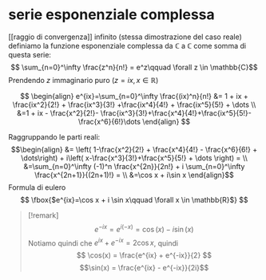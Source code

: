 
# serie esponenziale complessa

[[raggio di convergenza]] infinito (stessa dimostrazione del caso reale)
definiamo la funzione esponenziale complessa da $\mathbb{C}$ a $\mathbb{C}$ come somma di questa serie:
$$ \sum_{n=0}^\infty  \frac{z^n}{n!} = e^z\qquad \forall z \in \mathbb{C}$$
Prendendo $z$ immaginario puro $(z = ix, x \in \mathbb{R})$

$$ \begin{align}
e^{ix}=\sum_{n=0}^\infty \frac{(ix)^n}{n!} &= 1 + ix + \frac{ix^2}{2!} + \frac{ix^3}{3!} +\frac{ix^4}{4!} + \frac{ix^5}{5!} + \dots \\
&=1 + ix - \frac{x^2}{2!}- \frac{ix^3}{3!}+\frac{x^4}{4!}+\frac{ix^5}{5!}-\frac{x^6}{6!}\dots
\end{align} $$

Raggruppando le parti reali:
$$\begin{align}
&= \left( 1-\frac{x^2}{2!} + \frac{x^4}{4!}  - \frac{x^6}{6!} + \dots\right) + i\left( x-\frac{x^3}{3!}+\frac{x^5}{5!} + \dots \right) =  \\
&=\sum_{n=0}^\infty (-1)^n \frac{x^{2n}}{2n!} + i \sum_{n=0}^\infty \frac{x^{2n+1}}{(2n+1)!} = \\
&=\cos x + i\sin x 
\end{align}$$
Formula di eulero 
$$ \fbox{$e^{ix}=\cos x + i \sin x\qquad \forall x \in \mathbb{R}$} $$


>[!remark]
>$$e^{-ix} = e^{i(-x)} = \cos(x) - i\sin(x)$$
>Notiamo quindi che $e^{ix} + e^{-ix} = 2\cos x$, quindi
>$$ \cos(x) = \frac{e^{ix} + e^{-ix}}{2} $$
>$$\sin(x) = \frac{e^{ix} - e^{-ix}}{2i}$$
